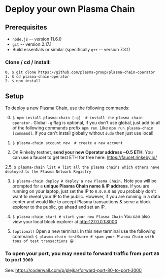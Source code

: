 # Deploy your own Plasma Chain

## Prerequisites
- `node.js` -- version 11.6.0
- `git` -- version 2.17.1
- Build essentials or similar (specifically `g++` -- version 7.3.1)

### Clone / cd / install:
```
0. $ git clone https://github.com/plasma-group/plasma-chain-operator
1. $ cd plasma-chain-operator
2. $ npm install
```

## Setup

To deploy a new Plasma Chain, use the following commands:

0. `$ npm install plasma-chain [-g]  # install the plasma chain operator.` Global `-g` flag is optional, if you don't
use global, just add to all of the following commands prefix `npm run`. Like `npm run plasma-chain [command]`. If you can't install
globally without `sudo` then just use local!

1. `$ plasma-chain account new  # create a new account`

2. On Rinkeby testnet, **send your new Operator address ~0.5 ETH**.
You can use a faucet to get test ETH for free here: https://faucet.rinkeby.io/

2.5. `$ plasma-chain list # list all the plasma chains which others have deployed to the Plasma Network Registry `

3. `$ plasma-chain deploy # deploy a new Plasma Chain.`
Note you will be prompted for a **unique Plasma Chain name & IP address**.
If you are running on your laptop, just set the IP to `0.0.0.0` as you probably don't
want to reveal your IP to the public. However, if you are running in a data center and would
like to accept Plasma transactions & serve a block explorer to the public, go ahead and set an IP.

4. `$ plasma-chain start # start your new Plasma Chain`
You can also view your local block explorer at [http:127.0.0.1:8000](http:127.0.0.1:8000)

5. `[optional]`
Open a new terminal. In this new terminal use the following command: `$ plasma-chain testSwarm # spam your Plasma Chain with tons of test transactions 😁`


### To open your port, you may need to forward traffic from port `80` to port `3000`
See: https://coderwall.com/p/plejka/forward-port-80-to-port-3000
